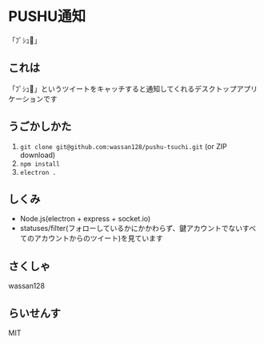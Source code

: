 # PUSHU通知
「ﾌﾟｼｭ🍺」

## これは
「ﾌﾟｼｭ🍺」というツイートをキャッチすると通知してくれるデスクトップアプリケーションです

## うごかしかた
1. `git clone git@github.com:wassan128/pushu-tsuchi.git` (or ZIP download)
1. `npm install`
1. `electron .`

## しくみ
* Node.js(electron + express + socket.io)
* statuses/filter(フォローしているかにかかわらず、鍵アカウントでないすべてのアカウントからのツイート)を見ています

## さくしゃ
wassan128

## らいせんす
MIT
